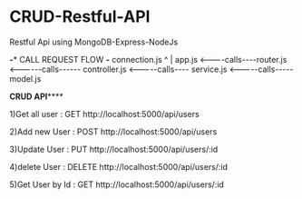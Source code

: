 # CRUD-Restful-API
Restful Api using MongoDB-Express-NodeJs


 **-*** CALL REQUEST FLOW ***-***
connection.js
    ^
    |
  app.js <----calls----router.js <------calls------ controller.js <-----calls---- service.js <-----calls-----model.js
                

  ********CRUD API************

  1)Get all user : GET
  http://localhost:5000/api/users
  
  2)Add new User : POST
  http://localhost:5000/api/users

  3)Update User : PUT
  http://localhost:5000/api/users/:id
    
  4)delete User : DELETE
  http://localhost:5000/api/users/:id  

  5)Get User by Id : GET
  http://localhost:5000/api/users/:id


